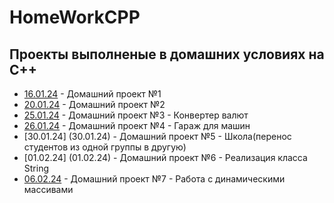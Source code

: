 # HomeWorkCPP
## Проекты выполненые в домашних условиях на C++
- [16.01.24](16.01.24) - Домашний проект №1
- [20.01.24](20.01.24) - Домашний проект №2
- [25.01.24](25.01.24) - Домашний проект №3 - Конвертер валют
- [26.01.24](26.01.24) - Домашний проект №4 - Гараж для машин
- [30.01.24] (30.01.24) - Домашний проект №5 - Школа(перенос студентов из одной группы в другую)
- [01.02.24] (01.02.24) - Домашний проект №6 - Реализация класса String
- [06.02.24](06.02.24) - Домашний проект №7 - Работа с динамическими массивами
